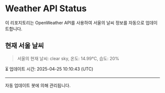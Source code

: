 
# Weather API Status

이 리포지토리는 OpenWeather API를 사용하여 서울의 날씨 정보를 자동으로 업데이트합니다.

## 현재 서울 날씨
> 서울의 현재 날씨: clear sky, 온도: 14.99°C, 습도: 20%

⏳ 업데이트 시간: 2025-04-25 10:10:43 (UTC)

---
자동 업데이트 봇에 의해 관리됩니다.
